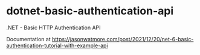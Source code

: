 # dotnet-basic-authentication-api

.NET - Basic HTTP Authentication API

Documentation at https://jasonwatmore.com/post/2021/12/20/net-6-basic-authentication-tutorial-with-example-api